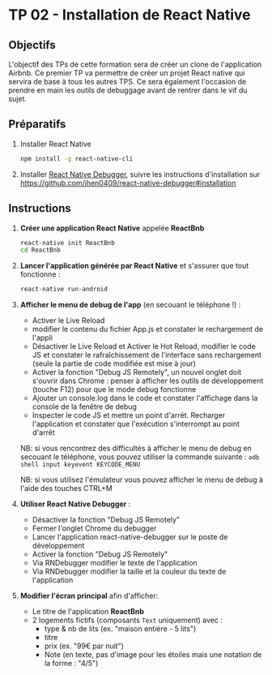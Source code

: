 # TP 02 - Installation de React Native

## Objectifs
L'objectif des TPs de cette formation sera de créer un clone de l'application Airbnb. Ce premier TP va permettre de créer un projet React native qui servira de base à tous les autres TPS. Ce sera également l'occasion de prendre en main les outils de debuggage avant de rentrer dans le vif du sujet.

## Préparatifs

1. Installer React Native
    ```bash
    npm install -g react-native-cli
    ```
1. Installer [React Native Debugger](https://github.com/jhen0409/react-native-debugger), suivre les instructions d'installation sur https://github.com/jhen0409/react-native-debugger#installation


## Instructions

1. **Créer une application React Native** appelée **ReactBnb**
	```bash
	react-native init ReactBnb
	cd ReactBnb
	```
1. **Lancer l'application générée par React Native** et s'assurer que tout fonctionne :
	```bash
	react-native run-android
	```
1. **Afficher le menu de debug de l'app** (en secouant le téléphone !) :
    + Activer le Live Reload
    + modifier le contenu du fichier App.js et constater le rechargement de l'appli
	+ Désactiver le Live Reload et Activer le Hot Reload, modifier le code JS et constater  le rafraîchissement de l'interface sans rechargement (seule la partie de code modifiée est mise à jour)
    + Activer la fonction "Debug JS Remotely", un nouvel onglet doit s'ouvrir dans Chrome : penser à afficher les outils de développement (touche F12) pour que le mode debug fonctionne
    + Ajouter un console.log dans le code et constater l'affichage dans la console de la fenêtre de debug
    + Inspecter le code JS et mettre un point d'arrêt. Recharger l'application et constater que l'exécution s'interrompt au point d'arrêt

	NB: si vous rencontrez des difficultés à afficher le menu de debug en secouant le téléphone, vous pouvez utiliser la commande suivante :
		```
		adb shell input keyevent KEYCODE_MENU
		```

	NB: si vous utilisez l'émulateur vous pouvez afficher le menu de debug à l'aide des touches CTRL+M

2. **Utiliser React Native Debugger** :
 	+ Désactiver la fonction "Debug JS Remotely"
 	+ Fermer l'onglet Chrome du debugger
    + Lancer l'application react-native-debugger sur le poste de développement
    + Activer la fonction "Debug JS Remotely"
    + Via RNDebugger modifier le texte de l'application
    + Via RNDebugger modifier la taille et la couleur du texte de l'application
2. **Modifier l'écran principal** afin d'afficher:
    - Le titre de l'application **ReactBnb**
    - 2 logements fictifs (composants `Text` uniquement) avec :
        + type & nb de lits (ex. "maison entière -  5 lits")
        + titre
        + prix (ex. "99€ par nuit")
        + Note (en texte, pas d'image pour les étoiles mais une notation de la forme : "4/5")